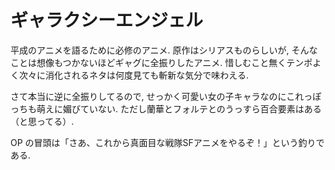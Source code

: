 # ギャラクシーエンジェル

平成のアニメを語るために必修のアニメ.
原作はシリアスものらしいが, そんなことは想像もつかないほどギャグに全振りしたアニメ.
惜しむこと無くテンポよく次々に消化されるネタは何度見ても斬新な気分で味わえる.

さて本当に逆に全振りしてるので,
せっかく可愛い女の子キャラなのにこれっぽっちも萌えに媚びていない.
ただし蘭華とフォルテとのうっすら百合要素はある（と思ってる）.

OP の冒頭は「さあ、これから真面目な戦隊SFアニメをやるぞ！」という釣りである.

<div class="youtube" src-id="1qJp00sdSw4"></div>
<div class="youtube" src-id="01IQBDMwN6M"></div>

